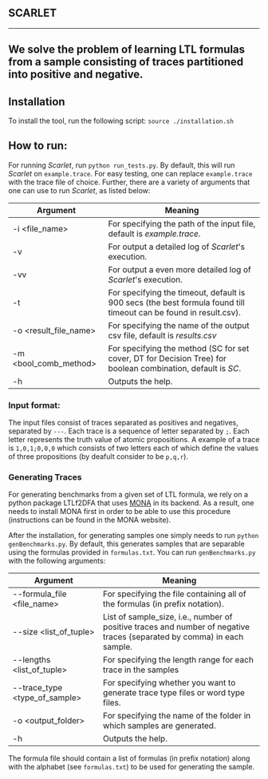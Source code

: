 ## SCARLET 
---

We solve the problem of learning LTL formulas from a sample consisting of traces partitioned into positive and negative.
---

## Installation

To install the tool, run the following script: `source ./installation.sh`


## How to run:

For running *Scarlet*, run `python run_tests.py`. By default, this will run *Scarlet* on `example.trace`. For easy testing, one can replace `example.trace` with the trace file of choice. Further, there are a variety of arguments that one can use to run *Scarlet*, as listed below:

|Argument        |Meaning
|----------------|------------------------------
|-i \<file_name>| For specifying the path of the input file, default is *example.trace*.
|-v | For output a detailed log of *Scarlet*'s execution.
|-vv | For output a even more detailed log of *Scarlet*'s execution.
|-t <timeout>| For specifying the timeout, default is 900 secs (the best formula found till timeout can be found in result.csv).
|-o <result_file_name>| For specifying the name of the output csv file, default is *results.csv*
|-m <bool_comb_method>| For specifying the method (SC for set cover, DT for Decision Tree) for boolean combination, default is *SC*.
|-h | Outputs the help.



### Input format:

The input files consist of traces separated as positives and negatives, separated by `---`.
Each trace is a sequence of letter separated by `;`. Each letter represents the truth value of atomic propositions.
A example of a trace is `1,0,1;0,0,0` which consists of two letters each of which define the values of three propositions (by deafult consider to be `p,q,r`). 


### Generating Traces

For generating benchmarks from a given set of LTL formula, we rely on a python package LTLf2DFA that uses [MONA](https://www.brics.dk/mona/) in its backend. 
As a result, one needs to install MONA first in order to be able to use this procedure (instructions can be found in the MONA website).

After the installation, for generating samples one simply needs to run `python genBenchmarks.py`. By default, this generates samples that are separable using the formulas provided in `formulas.txt`. You can run `genBenchmarks.py` with the following arguments:

|Argument        |Meaning
|----------------|------------------------------
|--formula_file <file_name>| For specifying the file containing all of the formulas (in prefix notation).
|--size <list_of_tuple>| List of sample_size, i.e., number of positive traces and number of negative traces (separated by comma) in each sample.  
|--lengths <list_of_tuple>| For specifying the length range for each trace in the samples 
|--trace_type <type_of_sample> | For specifying whether you want to generate trace type files or word type files.
|-o <output_folder>| For specifying the name of the folder in which samples are generated.
|-h | Outputs the help.

The formula file should contain a list of formulas (in prefix notation) along with the alphabet (see `formulas.txt`) to be used for generating the sample.